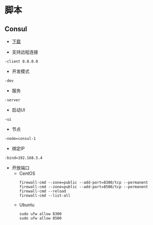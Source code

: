 # 脚本

## Consul

- [下载](https://www.consul.io/downloads)

- 支持远程连接

```
-client 0.0.0.0
```

- 开发模式

```
-dev
```

- 服务

```
-server
```

- 启动UI

```
-ui
```

- 节点

```
-node=consul-1
```

- 绑定IP

```
-bind=192.168.5.4
```

- 开放端口
    - CentOS
        ```shell
        firewall-cmd --zone=public --add-port=8300/tcp --permanent
        firewall-cmd --zone=public --add-port=8500/tcp --permanent
        firewall-cmd --reload
        firewall-cmd --list-all
        ```
    - Ubuntu
        ```shell
        sudo ufw allow 8300
        sudo ufw allow 8500
        ```
